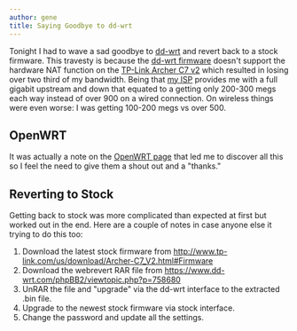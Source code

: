 ```yaml
---
author: gene
title: Saying Goodbye to dd-wrt
---
```


Tonight I had to wave a sad goodbye to [dd-wrt](https://www.dd-wrt.com) and revert back to a stock firmware. This travesty is because the [dd-wrt firmware](https://www.dd-wrt.com/site/support/other-downloads) doesn't support the hardware NAT function on the [TP-Link Archer C7 v2](http://www.tp-link.com/us/download/Archer-C7_V2.html) which resulted in losing over two third of my bandwidth. Being that [my ISP](https://waveg.wavebroadband.com/) provides me with a full gigabit upstream and down that equated to a getting only 200-300 megs each way instead of over 900 on a wired connection. On wireless things were even worse: I was getting 100-200 megs vs over 500.

## OpenWRT

It was actually a note on the [OpenWRT page](https://wiki.openwrt.org/toh/tp-link/archer-c5-c7-wdr7500) that led me to discover all this so I feel the need to give them a shout out and a "thanks."

## Reverting to Stock

Getting back to stock was more complicated than expected at first but worked out in the end. Here are a couple of notes in case anyone else it trying to do this too:

1. Download the latest stock firmware from http://www.tp-link.com/us/download/Archer-C7_V2.html#Firmware
2. Download the webrevert RAR file from https://www.dd-wrt.com/phpBB2/viewtopic.php?p=758680 
3. UnRAR the file and "upgrade" via the dd-wrt interface to the extracted .bin file.
4. Upgrade to the newest stock firmware via stock interface.
5. Change the password and update all the settings.